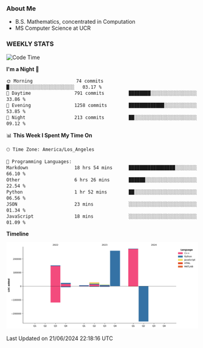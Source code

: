 ### About Me

- B.S. Mathematics, concentrated in Computation
- MS Computer Science at UCR


### WEEKLY STATS
<!--START_SECTION:waka-->
![Code Time](http://img.shields.io/badge/Code%20Time-193%20hrs%206%20mins-blue)

**I'm a Night 🦉** 

```text
🌞 Morning                74 commits          █░░░░░░░░░░░░░░░░░░░░░░░░   03.17 % 
🌆 Daytime                791 commits         ████████░░░░░░░░░░░░░░░░░   33.86 % 
🌃 Evening                1258 commits        █████████████░░░░░░░░░░░░   53.85 % 
🌙 Night                  213 commits         ██░░░░░░░░░░░░░░░░░░░░░░░   09.12 % 
```


📊 **This Week I Spent My Time On** 

```text
🕑︎ Time Zone: America/Los_Angeles

💬 Programming Languages: 
Markdown                 18 hrs 54 mins      █████████████████░░░░░░░░   66.10 % 
Other                    6 hrs 26 mins       ██████░░░░░░░░░░░░░░░░░░░   22.54 % 
Python                   1 hr 52 mins        ██░░░░░░░░░░░░░░░░░░░░░░░   06.56 % 
JSON                     23 mins             ░░░░░░░░░░░░░░░░░░░░░░░░░   01.34 % 
JavaScript               18 mins             ░░░░░░░░░░░░░░░░░░░░░░░░░   01.09 % 
```

**Timeline**

![Lines of Code chart](https://raw.githubusercontent.com/nickocruzm/nickocruzm/main/assets/bar_graph.png)


 Last Updated on 21/06/2024 22:18:16 UTC
<!--END_SECTION:waka-->
